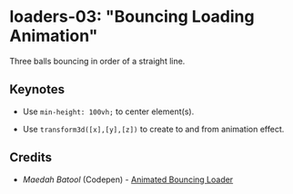 # loaders-03: "Bouncing Loading Animation"

Three balls bouncing in order of a  straight line.

## Keynotes

+ Use `min-height: 100vh;` to center element(s).

+ Use `transform3d([x],[y],[z])` to create to and from animation effect.

## Credits

- _Maedah Batool_ (Codepen) - [Animated Bouncing Loader](https://codepen.io/MaedahBatool/pen/wZxMjZ?editors=1100)
